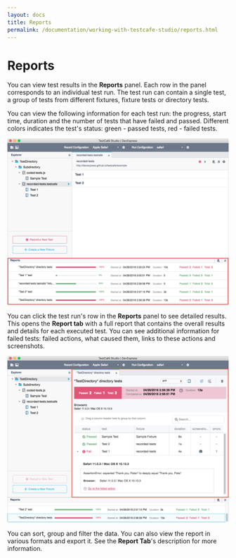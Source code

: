```yaml
---
layout: docs
title: Reports
permalink: /documentation/working-with-testcafe-studio/reports.html
---
```

# Reports

You can view test results in the **Reports** panel. Each row in the panel corresponds to an individual test run. The test run can contain a single test, a group of tests from different fixtures, fixture tests or directory tests.

You can view the following information for each test run: the progress, start time, duration and the number of tests that have failed and passed. Different colors indicates the test's status: green - passed tests, red - failed tests.

![Reports Panel](../../images/working-with-testcafe-studio/reports-panel.png)

You can click the test run's row in the **Reports** panel to see detailed results. This opens the **Report tab** with a full report that contains the overall results and details for each executed test. You can see additional information for failed tests: failed actions, what caused them, links to these actions and screenshots.

![Report Tab](../../images/working-with-testcafe-studio/report-tab.png)

You can sort, group and filter the data. You can also view the report in various formats and export it. See the **Report Tab**'s description for more information.
